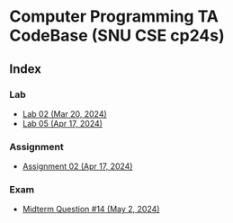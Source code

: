 # Computer Programming TA CodeBase (SNU CSE cp24s)

## Index

### Lab

- [Lab 02 (Mar 20, 2024)](./lab-02)
- [Lab 05 (Apr 17, 2024)](./lab-05)

### Assignment

- [Assignment 02 (Apr 17, 2024)](./assignment-02)

### Exam

- [Midterm Question #14 (May 2, 2024)](./exam/midterm)
